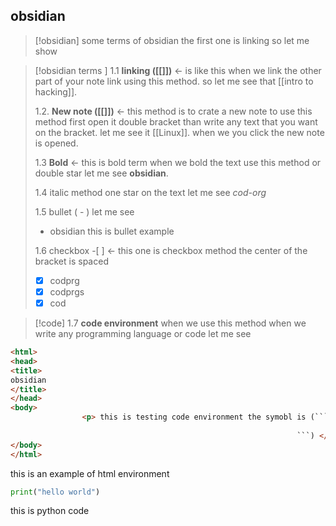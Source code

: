 ## obsidian 

> [!obsidian]
> some terms of obsidian the first one is linking so let me show

> [!obsidian terms ]
> 1.1  **linking ([[]])** <- is like this when we link the other part of your note link using this method. so let me see that [[intro to hacking]].
> 
> 1.2. **New note ([[]])** <- this method is to crate a new note to use this method first open it double bracket than write any text that you want on the bracket. let me see it [[Linux]]. when we you click the new note is opened.
> 
> 1.3 **Bold**  <- this is bold term when we bold the text use this method or double star let me see **obsidian**. 
> 
> 1.4 italic method one star on the text let me see *cod-org*
> 
> 1.5 bullet ( - ) let me see 
> - obsidian this is bullet example
> 
> 1.6 checkbox -[ ] <- this one is checkbox method the center of the bracket is spaced 
> - [x] codprg
> - [x] codprgs
> - [x] cod

> [!code]
> 1.7 **code environment** when we use this method when we write any programming language or code  let me see

```html
<html>
<head>
<title>
obsidian
</title>
</head>
<body>
				<p> this is testing code environment the symobl is (```
				
																```) </p>
</body>
</html>
```
this is an example of html environment

```python
print("hello world")
```
this is python code

